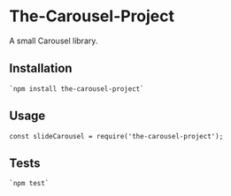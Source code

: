# The-Carousel-Project

A small Carousel library.

## Installation

    `npm install the-carousel-project`

## Usage

    const slideCarousel = require('the-carousel-project');

## Tests

    `npm test`

